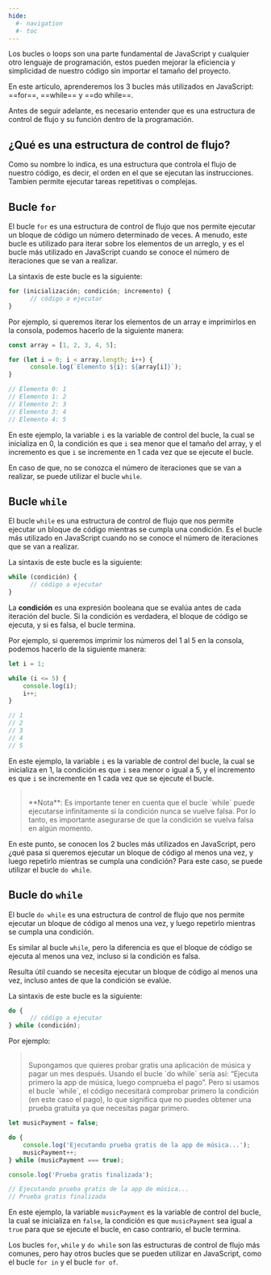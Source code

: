 ```yaml
---
hide:
  #- navigation
  #- toc
---
```


Los bucles o loops son una parte fundamental de JavaScript y cualquier otro lenguaje de programación, estos pueden mejorar la eficiencia y simplicidad de nuestro código sin importar el tamaño del proyecto.

En este artículo, aprenderemos los 3 bucles más utilizados en JavaScript: ==for==, ==while== y ==do while==.

Antes de seguir adelante, es necesario entender que es una estructura de control de flujo y su función dentro de la programación.

## **¿Qué es una estructura de control de flujo?**

Como su nombre lo indica, es una estructura que controla el flujo de nuestro código, es decir, el orden en el que se ejecutan las instrucciones. Tambien permite ejecutar tareas repetitivas o complejas.

## **Bucle `for`**

El bucle `for` es una estructura de control de flujo que nos permite ejecutar un bloque de código un número determinado de veces. A menudo, este bucle es utilizado para iterar sobre los elementos de un arreglo, y es el bucle más utilizado en JavaScript cuando se conoce el número de iteraciones que se van a realizar.

La sintaxis de este bucle es la siguiente:

```js linenums="1" title="javascript"
for (inicialización; condición; incremento) {
	  // código a ejecutar
}
```

Por ejemplo, si queremos iterar los elementos de un array e imprimirlos en la consola, podemos hacerlo de la siguiente manera:

```js linenums="1" title="javascript"
const array = [1, 2, 3, 4, 5];

for (let i = 0; i < array.length; i++) {
	  console.log(`Elemento ${i}: ${array[i]}`);
}

// Elemento 0: 1
// Elemento 1: 2
// Elemento 2: 3
// Elemento 3: 4
// Elemento 4: 5
```

En este ejemplo, la variable `i` es la variable de control del bucle, la cual se inicializa en 0, la condición es que `i` sea menor que el tamaño del array, y el incremento es que `i` se incremente en 1 cada vez que se ejecute el bucle.

En caso de que, no se conozca el número de iteraciones que se van a realizar, se puede utilizar el bucle `while`.

## **Bucle `while`**

El bucle `while` es una estructura de control de flujo que nos permite ejecutar un bloque de código mientras se cumpla una condición. Es el bucle más utilizado en JavaScript cuando no se conoce el número de iteraciones que se van a realizar.

La sintaxis de este bucle es la siguiente:

```js linenums="1" title="javascript"
while (condición) {
	  // código a ejecutar
}
```

La **condición** es una expresión booleana que se evalúa antes de cada iteración del bucle. Si la condición es verdadera, el bloque de código se ejecuta, y si es falsa, el bucle termina.

Por ejemplo, si queremos imprimir los números del 1 al 5 en la consola, podemos hacerlo de la siguiente manera:

```js linenums="1" title="javascript"
let i = 1;

while (i <= 5) {
    console.log(i);
    i++;
}

// 1
// 2
// 3
// 4
// 5
```

En este ejemplo, la variable `i` es la variable de control del bucle, la cual se inicializa en 1, la condición es que `i` sea menor o igual a 5, y el incremento es que `i` se incremente en 1 cada vez que se ejecute el bucle.

><br>
> **Nota**: Es importante tener en cuenta que el bucle `while` puede ejecutarse infinitamente si la condición nunca se vuelve falsa. Por lo tanto, es importante asegurarse de que la condición se vuelva falsa en algún momento.
>
><br>

En este punto, se conocen los 2 bucles más utilizados en JavaScript, pero ¿qué pasa si queremos ejecutar un bloque de código al menos una vez, y luego repetirlo mientras se cumpla una condición? Para este caso, se puede utilizar el bucle `do while`.

## **Bucle do `while`**

El bucle `do while` es una estructura de control de flujo que nos permite ejecutar un bloque de código al menos una vez, y luego repetirlo mientras se cumpla una condición.

Es similar al bucle `while`, pero la diferencia es que el bloque de código se ejecuta al menos una vez, incluso si la condición es falsa.

Resulta útil cuando se necesita ejecutar un bloque de código al menos una vez, incluso antes de que la condición se evalúe.

La sintaxis de este bucle es la siguiente:

```js linenums="1" title="javascript"
do {
	  // código a ejecutar
} while (condición);
```

Por ejemplo:

><br>
> Supongamos que quieres probar gratis una aplicación de música y pagar un mes después. Usando el bucle `do while` sería así: “Ejecuta primero la app de música, luego comprueba el pago”. Pero si usamos el bucle `while`, el código necesitará comprobar primero la condición (en este caso el pago), lo que significa que no puedes obtener una prueba gratuita ya que necesitas pagar primero.
>
><br>

```js linenums="1" title="javascript"
let musicPayment = false;

do {
    console.log('Ejecutando prueba gratis de la app de música...');
    musicPayment++;
} while (musicPayment === true);

console.log('Prueba gratis finalizada');

// Ejecutando prueba gratis de la app de música...
// Prueba gratis finalizada
```

En este ejemplo, la variable `musicPayment` es la variable de control del bucle, la cual se inicializa en `false`, la condición es que `musicPayment` sea igual a `true` para que se ejecute el bucle, en caso contrario, el bucle termina.

Los bucles `for`, `while` y `do while` son las estructuras de control de flujo más comunes, pero hay otros bucles que se pueden utilizar en JavaScript, como el bucle `for in` y el bucle `for of`.

<br>
